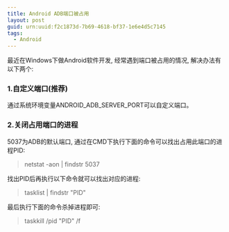 ```yaml
---
title: Android ADB端口被占用
layout: post
guid: urn:uuid:f2c1873d-7b69-4618-bf37-1e6e4d5c7145
tags:
  - Android
---
```


最近在Windows下做Android软件开发, 经常遇到端口被占用的情况, 解决办法有以下两个:

### 1.自定义端口(推荐)
通过系统环境变量ANDROID_ADB_SERVER_PORT可以自定义端口。

### 2.关闭占用端口的进程
5037为ADB的默认端口, 通过在CMD下执行下面的命令可以找出占用此端口的进程PID:

> netstat -aon | findstr 5037

找出PID后再执行以下命令就可以找出对应的进程:

> tasklist | findstr "PID"

最后执行下面的命令杀掉进程即可:

> taskkill /pid "PID" /f
